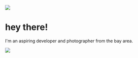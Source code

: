 <img src="https://github.com/anshluu/anshluu/blob/main/Willits-CA-Sunrise-Anshluu.png?raw=true">

# hey there!
I'm an aspiring developer and photographer from the bay area. 

<img src="https://github.com/anshluu/anshluu/blob/main/CMD-Tools-SS-Anshluu.png?raw=true">


